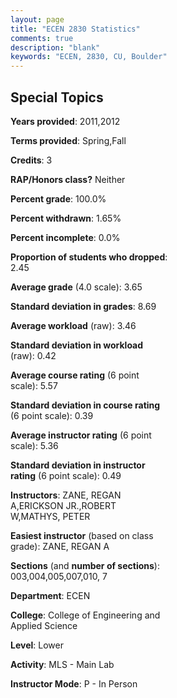 ```yaml
---
layout: page
title: "ECEN 2830 Statistics"
comments: true
description: "blank"
keywords: "ECEN, 2830, CU, Boulder"
--- 
```

<head>
<script src="https://ajax.googleapis.com/ajax/libs/jquery/2.1.3/jquery.min.js"></script>
<script src="https://dl.dropboxusercontent.com/s/pc42nxpaw1ea4o9/highcharts.js?dl=0"></script>
<!-- <script src="../assets/js/highcharts.js"></script> -->
<style type="text/css">@font-face {
	font-family: "Bebas Neue";
	src: url(https://www.filehosting.org/file/details/544349/BebasNeue%20Regular.otf) format("opentype");
	}
	h1.Bebas { 
		font-family: "Bebas Neue", Verdana, Tahoma;
	}
</style>
</head>
<body>
	<div id="container" style="float: right; width: 45%; height: 88%; margin-left: 2.5%; margin-right: 2.5%;"></div>
	<script language="JavaScript">
		$(document).ready(function() {
		var chart = {type: 'column'};
		var title = {text: 'Grade Distribution'};
		var xAxis = {categories: ['A','B','C','D','F'],crosshair: true};
		var yAxis = {min: 0,title: {text: 'Percentage'}};
		var tooltip = {headerFormat: '<center><b><span style="font-size:20px">{point.key}</span></b></center>',
		               pointFormat: '<td style="padding:0"><b>{point.y:.1f}%</b></td>',
		               footerFormat: '</table>',shared: true,useHTML: true};
		var plotOptions = {column: {pointPadding: 0.0,borderWidth: 0}};  
		var credits = {enabled: false};var series= [{name: 'Percent',data: [69.81,28.93,1.26,0.0,0.0,]}];
		var json = {};
		json.chart = chart;
		json.title = title;
		json.tooltip = tooltip;
		json.xAxis = xAxis;
		json.yAxis = yAxis;  
		json.series = series;
		json.plotOptions = plotOptions;  
		json.credits = credits;
		$('#container').highcharts(json);
	});
	</script>
</body>
			   
## Special Topics

**Years provided**: 2011,2012

**Terms provided**: Spring,Fall

**Credits**: 3

**RAP/Honors class?** Neither

**Percent grade**: 100.0%

**Percent withdrawn**: 1.65%

**Percent incomplete**: 0.0%

**Proportion of students who dropped**: 2.45

**Average grade** (4.0 scale): 3.65

**Standard deviation in grades**: 8.69

**Average workload** (raw): 3.46

**Standard deviation in workload** (raw): 0.42

**Average course rating** (6 point scale): 5.57

**Standard deviation in course rating** (6 point scale): 0.39

**Average instructor rating** (6 point scale): 5.36

**Standard deviation in instructor rating** (6 point scale): 0.49

**Instructors**: ZANE, REGAN A,ERICKSON JR.,ROBERT W,MATHYS, PETER

**Easiest instructor** (based on class grade): ZANE, REGAN A

**Sections** (and **number of sections**): 003,004,005,007,010, 7

**Department**: ECEN

**College**: College of Engineering and Applied Science

**Level**: Lower

**Activity**: MLS - Main Lab

**Instructor Mode**: P  - In Person